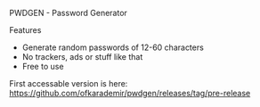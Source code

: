 PWDGEN - Password Generator

Features
- Generate random passwords of 12-60 characters
- No trackers, ads or stuff like that
- Free to use

First accessable version is here: https://github.com/ofkarademir/pwdgen/releases/tag/pre-release

